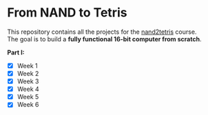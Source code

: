 # From NAND to Tetris

This repository contains all the projects for the [nand2tetris](https://www.coursera.org/learn/build-a-computer) course.  
The goal is to build a **fully functional 16-bit computer from scratch**.

**Part I:**  
- [x] Week 1
- [x] Week 2
- [x] Week 3
- [x] Week 4
- [x] Week 5
- [x] Week 6
